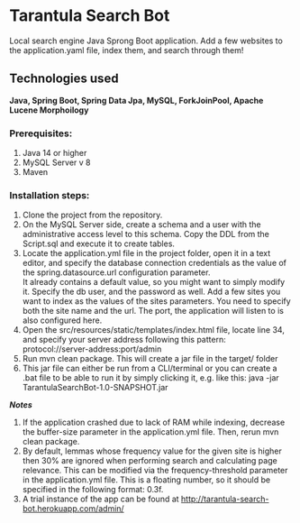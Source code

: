 # Tarantula Search Bot  
Local search engine Java Sprong Boot application. Add a few websites to the application.yaml file, index them, and search through them! 
## Technologies used  
**Java, Spring Boot, Spring Data Jpa, MySQL, ForkJoinPool, Apache Lucene Morphoilogy**  
### Prerequisites:  
1. Java 14 or higher
2. MySQL Server v 8
3. Maven  
### Installation steps:
1. Clone the project from the repository.
2. On the MySQL Server side, create a schema and a user with the administrative access level to this schema. Copy the DDL from the Script.sql and execute it to create tables.
3. Locate the application.yml file in the project folder, open it in a text editor, and specify the database connection credentials as the value of the spring.datasource.url configuration parameter.  
It already contains a default value, so you might want to simply modify it. Specify the db user, and the password as well.
Add a few sites you want to index as the values of the sites parameters. You need to specify both the site name and the url.
The port, the application will listen to is also configured here.  
4. Open the src/resources/static/templates/index.html file, locate line 34, and specify your server address following this pattern: protocol://server-address:port/admin
5. Run mvn clean package. This will create a jar file in the target/ folder
6. This jar file can either be run from a CLI/terminal or you can create a .bat file to be able to run it by simply clicking it, e.g. like this: java -jar TarantulaSearchBot-1.0-SNAPSHOT.jar  

***Notes***  
1. If the application crashed due to lack of RAM while indexing, decrease the buffer-size parameter in the application.yml file. Then, rerun mvn clean package.
2. By default, lemmas whose frequency value for the given site is higher then 30% are ignored when performing search and calculating page relevance. This can be modified via the frequency-threshold parameter in the application.yml file. This is a floating number, so it should be specified in the following format: 0.3f.
3. A trial instance of the app can be found at http://tarantula-search-bot.herokuapp.com/admin/
